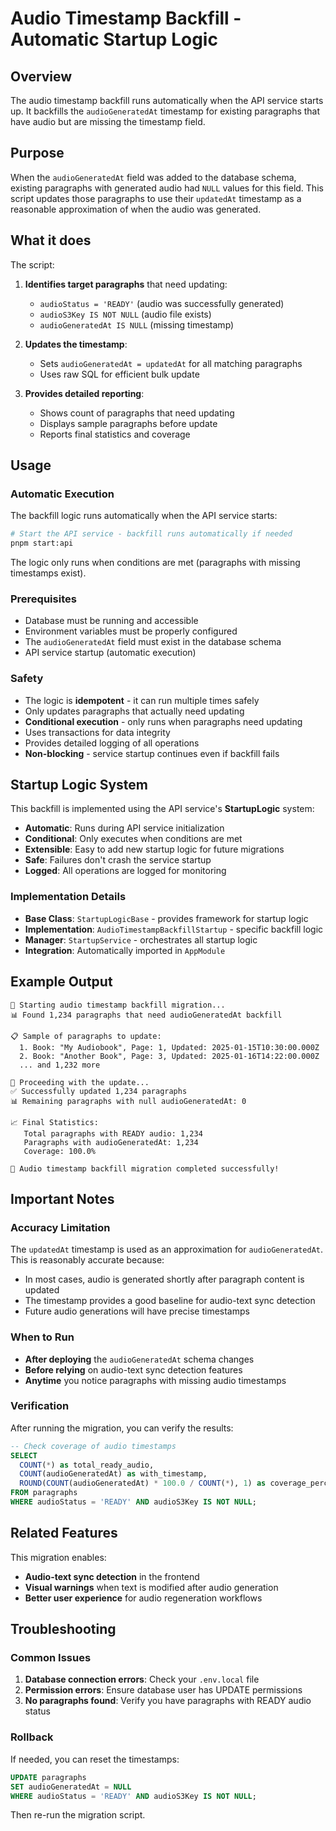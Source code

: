 # Audio Timestamp Backfill - Automatic Startup Logic

## Overview

The audio timestamp backfill runs automatically when the API service starts up. It backfills the `audioGeneratedAt` timestamp for existing paragraphs that have audio but are missing the timestamp field.

## Purpose

When the `audioGeneratedAt` field was added to the database schema, existing paragraphs with generated audio had `NULL` values for this field. This script updates those paragraphs to use their `updatedAt` timestamp as a reasonable approximation of when the audio was generated.

## What it does

The script:

1. **Identifies target paragraphs** that need updating:
   - `audioStatus = 'READY'` (audio was successfully generated)
   - `audioS3Key IS NOT NULL` (audio file exists)
   - `audioGeneratedAt IS NULL` (missing timestamp)

2. **Updates the timestamp**:
   - Sets `audioGeneratedAt = updatedAt` for all matching paragraphs
   - Uses raw SQL for efficient bulk update

3. **Provides detailed reporting**:
   - Shows count of paragraphs that need updating
   - Displays sample paragraphs before update
   - Reports final statistics and coverage

## Usage

### Automatic Execution

The backfill logic runs automatically when the API service starts:

```bash
# Start the API service - backfill runs automatically if needed
pnpm start:api
```

The logic only runs when conditions are met (paragraphs with missing timestamps exist).

### Prerequisites

- Database must be running and accessible
- Environment variables must be properly configured
- The `audioGeneratedAt` field must exist in the database schema
- API service startup (automatic execution)

### Safety

- The logic is **idempotent** - it can run multiple times safely
- Only updates paragraphs that actually need updating
- **Conditional execution** - only runs when paragraphs need updating
- Uses transactions for data integrity
- Provides detailed logging of all operations
- **Non-blocking** - service startup continues even if backfill fails

## Startup Logic System

This backfill is implemented using the API service's **StartupLogic** system:

- **Automatic**: Runs during API service initialization
- **Conditional**: Only executes when conditions are met
- **Extensible**: Easy to add new startup logic for future migrations
- **Safe**: Failures don't crash the service startup
- **Logged**: All operations are logged for monitoring

### Implementation Details

- **Base Class**: `StartupLogicBase` - provides framework for startup logic
- **Implementation**: `AudioTimestampBackfillStartup` - specific backfill logic
- **Manager**: `StartupService` - orchestrates all startup logic
- **Integration**: Automatically imported in `AppModule`

## Example Output

```
🚀 Starting audio timestamp backfill migration...
📊 Found 1,234 paragraphs that need audioGeneratedAt backfill

📋 Sample of paragraphs to update:
  1. Book: "My Audiobook", Page: 1, Updated: 2025-01-15T10:30:00.000Z
  2. Book: "Another Book", Page: 3, Updated: 2025-01-16T14:22:00.000Z
  ... and 1,232 more

🔄 Proceeding with the update...
✅ Successfully updated 1,234 paragraphs
📊 Remaining paragraphs with null audioGeneratedAt: 0

📈 Final Statistics:
   Total paragraphs with READY audio: 1,234
   Paragraphs with audioGeneratedAt: 1,234
   Coverage: 100.0%

🎉 Audio timestamp backfill migration completed successfully!
```

## Important Notes

### Accuracy Limitation

The `updatedAt` timestamp is used as an approximation for `audioGeneratedAt`. This is reasonably accurate because:

- In most cases, audio is generated shortly after paragraph content is updated
- The timestamp provides a good baseline for audio-text sync detection
- Future audio generations will have precise timestamps

### When to Run

- **After deploying** the `audioGeneratedAt` schema changes
- **Before relying** on audio-text sync detection features
- **Anytime** you notice paragraphs with missing audio timestamps

### Verification

After running the migration, you can verify the results:

```sql
-- Check coverage of audio timestamps
SELECT 
  COUNT(*) as total_ready_audio,
  COUNT(audioGeneratedAt) as with_timestamp,
  ROUND(COUNT(audioGeneratedAt) * 100.0 / COUNT(*), 1) as coverage_percent
FROM paragraphs 
WHERE audioStatus = 'READY' AND audioS3Key IS NOT NULL;
```

## Related Features

This migration enables:
- **Audio-text sync detection** in the frontend
- **Visual warnings** when text is modified after audio generation
- **Better user experience** for audio regeneration workflows

## Troubleshooting

### Common Issues

1. **Database connection errors**: Check your `.env.local` file
2. **Permission errors**: Ensure database user has UPDATE permissions
3. **No paragraphs found**: Verify you have paragraphs with READY audio status

### Rollback

If needed, you can reset the timestamps:

```sql
UPDATE paragraphs 
SET audioGeneratedAt = NULL 
WHERE audioStatus = 'READY' AND audioS3Key IS NOT NULL;
```

Then re-run the migration script.
